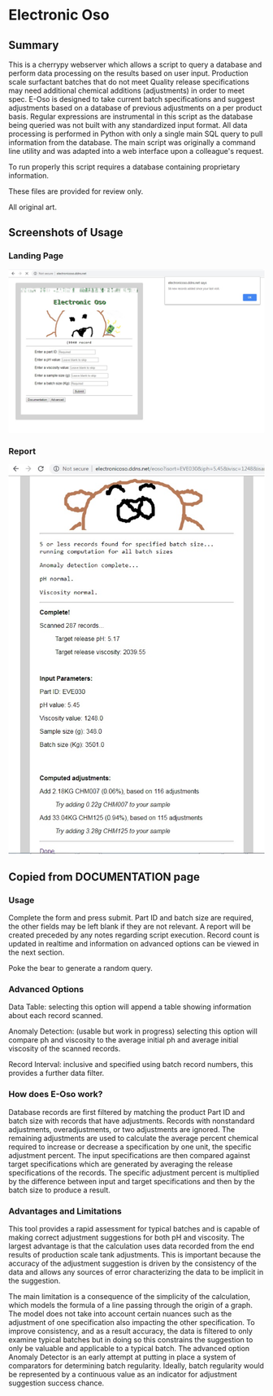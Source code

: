 # Electronic Oso

## Summary

This is a cherrypy webserver which allows a script to query a database and perform data processing on the results based on user input. Production scale surfactant batches that do not meet Quality release specifications may need additional chemical additions (adjustments) in order to meet spec. E-Oso is designed to take current batch specifications and suggest adjustments based on a database of previous adjustments on a per product basis. Regular expressions are instrumental in this script as the database being queried was not built with any standardized input format. All data processing is performed in Python with only a single main SQL query to pull information from the database. The main script was originally a command line utility and was adapted into a web interface upon a colleague's request.

To run properly this script requires a database containing proprietary information.

These files are provided for review only.

All original art.

## Screenshots of Usage

### Landing Page
<img src="landing page.jpg">

### Report
<img src="report.jpg">

## Copied from DOCUMENTATION page

### Usage
Complete the form and press submit. Part ID and batch size are required, the other fields may be left blank if they are not relevant. A report will be created preceded by any notes regarding script execution. Record count is updated in realtime and information on advanced options can be viewed in the next section.

Poke the bear to generate a random query.

### Advanced Options
Data Table: selecting this option will append a table showing information about each record scanned.

Anomaly Detection: (usable but work in progress) selecting this option will compare ph and viscosity to the average initial ph and average initial viscosity of the scanned records.

Record Interval: inclusive and specified using batch record numbers, this provides a further data filter.

### How does E-Oso work?
Database records are first filtered by matching the product Part ID and batch size with records that have adjustments. Records with nonstandard adjustments, overadjustments, or two adjustments are ignored. The remaining adjustments are used to calculate the average percent chemical required to increase or decrease a specification by one unit, the specific adjustment percent. The input specifications are then compared against target specifications which are generated by averaging the release specifications of the records. The specific adjustment percent is multiplied by the difference between input and target specifications and then by the batch size to produce a result.

### Advantages and Limitations
This tool provides a rapid assessment for typical batches and is capable of making correct adjustment suggestions for both pH and viscosity. The largest advantage is that the calculation uses data recorded from the end results of production scale tank adjustments. This is important because the accuracy of the adjustment suggestion is driven by the consistency of the data and allows any sources of error characterizing the data to be implicit in the suggestion.

The main limitation is a consequence of the simplicity of the calculation, which models the formula of a line passing through the origin of a graph. The model does not take into account certain nuances such as the adjustment of one specification also impacting the other specification. To improve consistency, and as a result accuracy, the data is filtered to only examine typical batches but in doing so this constrains the suggestion to only be valuable and applicable to a typical batch. The advanced option Anomaly Detector is an early attempt at putting in place a system of comparators for determining batch regularity. Ideally, batch regularity would be represented by a continuous value as an indicator for adjustment suggestion success chance.
